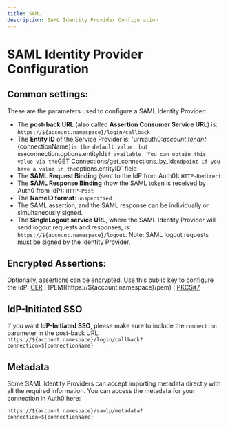 ```yaml
---
title: SAML
description: SAML Identity Provider Configuration
---
```


# SAML Identity Provider Configuration

## Common settings:

These are the parameters used to configure a SAML Identity Provider:

* The __post-back URL__ (also called __Assertion Consumer Service URL__) is: `https://${account.namespace}/login/callback`
* The __Entity ID__ of the Service Provider is: 'urn:auth0:${account.tenant}:${connectionName}` is the default value, but use `connection.options.entityId` if available. You can obtain this value via the `GET Connections/get_connections_by_id` endpoint if you have a value in the `options.entityID` field
* The __SAML Request Binding__ (sent to the IdP from Auth0): `HTTP-Redirect`
* The __SAML Response Binding__ (how the SAML token is received by Auth0 from IdP): `HTTP-Post`
* The __NameID format__: `unspecified`
* The SAML assertion, and the SAML response can be individually or simultaneously signed.
* The __SingleLogout service URL__, where the SAML Identity Provider will send logout requests and responses, is: `https://${account.namespace}/logout`. Note: SAML logout requests must be signed by the Identity Provider.

## Encrypted Assertions:

Optionally, assertions can be encrypted. Use this public key to configure the IdP: [CER](https://${account.namespace}/cer) | [PEM](https://${account.namespace}/pem) | [PKCS#7](https://${account.namespace}/pb7)

## IdP-Initiated SSO

If you want **IdP-Initiated SSO**, please make sure to include the `connection` parameter in the post-back URL: `https://${account.namespace}/login/callback?connection=${connectionName}`

## Metadata

Some SAML Identity Providers can accept importing metadata directly with all the required information. You can access the metadata for your connection in Auth0 here:

```text
https://${account.namespace}/samlp/metadata?connection=${connectionName}
```

